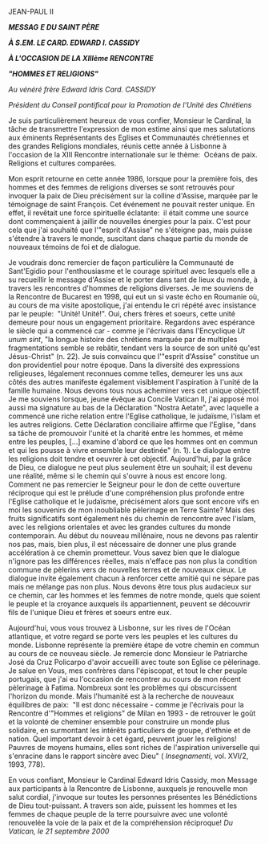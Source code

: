 JEAN-PAUL II

***MESSAG*** ***E DU SAINT PÈRE***

***À S.EM. LE CARD. EDWARD I. CASSIDY***

***À L'OCCASION DE LA XIIIème RENCONTRE***

***"HOMMES ET RELIGIONS"***

*Au vénéré frère Edward Idris Card. CASSIDY*

*Président du Conseil pontifical pour la Promotion de l'Unité des Chrétiens*

Je suis particulièrement heureux de vous confier, Monsieur le Cardinal, la tâche de transmettre l'expression de mon estime ainsi que mes salutations aux éminents Représentants des Eglises et Communautés chrétiennes et des grandes Religions mondiales, réunis cette année à Lisbonne à l'occasion de la XIII Rencontre internationale sur le thème:  Océans de paix. Religions et cultures comparées.

Mon esprit retourne en cette année 1986, lorsque pour la première fois, des hommes et des femmes de religions diverses se sont retrouvés pour invoquer la paix de Dieu précisément sur la colline d'Assise, marquée par le témoignage de saint François. Cet événement ne pouvait rester unique. En effet, il revêtait une force spirituelle éclatante:  il était comme une source dont commençaient à jaillir de nouvelles énergies pour la paix. C'est pour cela que j'ai souhaité que l'"esprit d'Assise" ne s'éteigne pas, mais puisse s'étendre à travers le monde, suscitant dans chaque partie du monde de nouveaux témoins de foi et de dialogue.

Je voudrais donc remercier de façon particulière la Communauté de Sant'Egidio pour l'enthousiasme et le courage spirituel avec lesquels elle a su recueillir le message d'Assise et le porter dans tant de lieux du monde, à travers les rencontres d'hommes de religions diverses. Je me souviens de la Rencontre de Bucarest en 1998, qui eut un si vaste écho en Roumanie où, au cours de ma visite apostolique, j'ai entendu le cri répété avec insistance par le peuple:  "Unité! Unité!". Oui, chers frères et soeurs, cette unité demeure pour nous un engagement prioritaire. Regardons avec espérance le siècle qui a commencé car - comme je l'écrivais dans l'Encyclique *Ut unum sint*, "la longue histoire des chrétiens marquée par de multiples fragmentations semble se rebâtir, tendant vers la source de son unité qu'est Jésus-Christ" (n. 22). Je suis convaincu que l'"esprit d'Assise" constitue un don providentiel pour notre époque. Dans la diversité des expressions religieuses, légalement reconnues comme telles, demeurer les uns aux côtés des autres manifeste également visiblement l'aspiration à l'unité de la famille humaine. Nous devons tous nous acheminer vers cet unique objectif. Je me souviens lorsque, jeune évêque au Concile Vatican II, j'ai apposé moi aussi ma signature au bas de la Déclaration "Nostra Aetate", avec laquelle a commencé une riche relation entre l'Eglise catholique, le judaïsme, l'islam et les autres religions. Cette Déclaration conciliaire affirme que l'Eglise, "dans sa tâche de promouvoir l'unité et la charité entre les hommes, et même entre les peuples, \[...\] examine d'abord ce que les hommes ont en commun et qui les pousse à vivre ensemble leur destinée" (n. 1). Le dialogue entre les religions doit tendre et oeuvrer à cet objectif. Aujourd'hui, par la grâce de Dieu, ce dialogue ne peut plus seulement être un souhait; il est devenu une réalité, même si le chemin qui s'ouvre à nous est encore long. Comment ne pas remercier le Seigneur pour le don de cette ouverture réciproque qui est le prélude d'une compréhension plus profonde entre l'Eglise catholique et le judaïsme, précisément alors que sont encore vifs en moi les souvenirs de mon inoubliable pèlerinage en Terre Sainte? Mais des fruits significatifs sont également nés du chemin de rencontre avec l'islam, avec les religions orientales et avec les grandes cultures du monde contemporain. Au début du nouveau millénaire, nous ne devons pas ralentir nos pas, mais, bien plus, il est nécessaire de donner une plus grande accélération à ce chemin prometteur. Vous savez bien que le dialogue n'ignore pas les différences réelles, mais n'efface pas non plus la condition commune de pèlerins vers de nouvelles terres et de nouveaux cieux. Le dialogue invite également chacun à renforcer cette amitié qui ne sépare pas mais ne mélange pas non plus. Nous devons être tous plus audacieux sur ce chemin, car les hommes et les femmes de notre monde, quels que soient le peuple et la croyance auxquels ils appartiennent, peuvent se découvrir fils de l'unique Dieu et frères et soeurs entre eux.

Aujourd'hui, vous vous trouvez à Lisbonne, sur les rives de l'Océan atlantique, et votre regard se porte vers les peuples et les cultures du monde. Lisbonne représente la première étape de votre chemin en commun au cours de ce nouveau siècle. Je remercie donc Monsieur le Patriarche José da Cruz Policarpo d'avoir accueilli avec toute son Eglise ce pèlerinage. Je salue en Vous, mes confrères dans l'épiscopat, et tout le cher peuple portugais, que j'ai eu l'occasion de rencontrer au cours de mon récent pèlerinage à Fatima. Nombreux sont les problèmes qui obscurcissent l'horizon du monde. Mais l'humanité est à la recherche de nouveaux équilibres de paix:  "Il est donc nécessaire - comme je l'écrivais pour la Rencontre d'"Hommes et religions" de Milan en 1993 - de retrouver le goût et la volonté de cheminer ensemble pour construire un monde plus solidaire, en surmontant les intérêts particuliers de groupe, d'ethnie et de nation. Quel important devoir à cet égard, peuvent jouer les religions! Pauvres de moyens humains, elles sont riches de l'aspiration universelle qui s'enracine dans le rapport sincère avec Dieu" ( *Insegnamenti*, vol. XVI/2, 1993, 778).

En vous confiant, Monsieur le Cardinal Edward Idris Cassidy, mon Message aux participants à la Rencontre de Lisbonne, auxquels je renouvelle mon salut cordial, j'invoque sur toutes les personnes présentes les Bénédictions de Dieu tout-puissant. A travers son aide, puissent les hommes et les femmes de chaque peuple de la terre poursuivre avec une volonté renouvelée la voie de la paix et de la compréhension réciproque! *Du Vatican, le 21 septembre 2000*